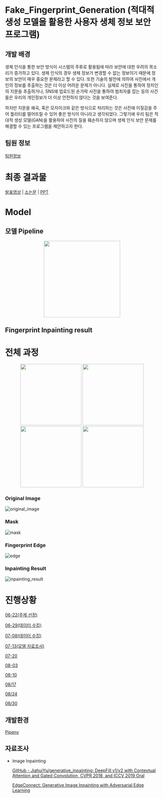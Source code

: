 # Fake_Fingerprint_Generation (적대적 생성 모델을 활용한 사용자 생체 정보 보안 프로그램)

## 개발 배경

생체 인식을 통한 보안 방식이 시스템의 주류로 활용됨에 따라 보안에 대한 우려의 목소리가 증가하고 있다. 생체 인식의 경우 생체 정보가 변경할 수 없는 정보이기 때문에 정보의 보안이 매우 중요한 문제라고 할 수 있다. 또한 기술의 발전에 의하여 사진에서 개인의 정보를 추출하는 것은 더 이상 어려운 문제가 아니다. 실제로 사진을 통하여 정치인의 지문을 추출하거나, SNS에 업로드된 손가락 사진을 통하여 범죄자를 잡는 등의 사건들은 우리의 개인정보가 더 이상 안전하지 않다는 것을 보여준다.

하지만 지문을 왜곡, 혹은 모자이크와 같은 방식으로 처리하는 것은 사진에 이질감을 주어 퀄리티를 떨어뜨릴 수 있어 좋은 방식이 아니라고 생각되었다. 그렇기에 우리 팀은 적대적 생성 모델(GAN)을 활용하여 사진의 질을 훼손하지 않으며 생체 인식 보안 문제를 해결할 수 있는 프로그램을 제안하고자 한다. 

## 팀원 정보

[팀원정보](https://github.com/CUAI-CAU/Fake_Fingerprint_Generation/tree/main/MD/팀원정보.md)


# 최종 결과물

[발표영상](https://github.com/CUAI-CAU/Fake_Fingerprint_Generation/tree/main/Final/presentation.mp4) | [소논문](https://github.com/CUAI-CAU/Fake_Fingerprint_Generation/tree/main/Final/FakeFingerPrintGeneration_paper.docx) | [PPT](https://github.com/CUAI-CAU/Fake_Fingerprint_Generation/tree/main/Final/CUAI-최종-발표.pptx)

# Model

## 모델 Pipeline

<p align="center">
  <img width="250" src="https://user-images.githubusercontent.com/58729081/131458134-82cb4e80-e63a-4282-8191-2b1e8b29253d.png">
</p>

## Fingerprint Inpainting result

# 전체 과정
<p align="center">
  <img width="200" src="./edge-connect/examples/Fingerprint/Inpaint_ori.png">
  <img width="200" src="./edge-connect/examples/Fingerprint/Inpaint_mask.png">
  <img width="200" src="./edge-connect/examples/Fingerprint/Inpaint_edge.png">
  <img width="200" src="./edge-connect/examples/Fingerprint/Inpaint_result.png">
</p>


### Original Image
![original_image](./edge-connect/examples/Fingerprint/Inpaint_ori.png)

### Mask
![mask](./edge-connect/examples/Fingerprint/Inpaint_mask.png)

### Fingerprint Edge
![edge](./edge-connect/examples/Fingerprint/Inpaint_edge.png)

### Inpainting Result
![inpainting_result](./edge-connect/examples/Fingerprint/Inpaint_result.png)




# 진행상황

[06-22(주제 선정)](https://github.com/CUAI-CAU/Fake_Fingerprint_Generation/tree/main/MD/06-22.md)

[06-29(데이터 수집)](https://github.com/CUAI-CAU/Fake_Fingerprint_Generation/tree/main/MD/06-29.md)

[07-08(데이터 수집)](https://github.com/CUAI-CAU/Fake_Fingerprint_Generation/tree/main/MD/07-08.md)

[07-13(모델 자료조사)](https://github.com/CUAI-CAU/Fake_Fingerprint_Generation/tree/main/MD/07-13.md)

[07-20](https://github.com/CUAI-CAU/Fake_Fingerprint_Generation/tree/main/MD/07-20.md)

[08-03](https://github.com/CUAI-CAU/Fake_Fingerprint_Generation/tree/main/MD/08-03.md)

[08-10](https://github.com/CUAI-CAU/Fake_Fingerprint_Generation/tree/main/MD/08-10.md)

[08/17](https://github.com/CUAI-CAU/Fake_Fingerprint_Generation/tree/main/MD/08-17.md)

[08/24](https://github.com/CUAI-CAU/Fake_Fingerprint_Generation/tree/main/MD/08-24.md)

[08/30](https://github.com/CUAI-CAU/Fake_Fingerprint_Generation/tree/main/MD/08-30.md)


## 개발환경

[Pipenv](https://www.notion.so/Pipenv-1d539437a3194e5892f0e53d400ca3ae)

## 자료조사

- Image Inpainting

    [GitHub - JiahuiYu/generative_inpainting: DeepFill v1/v2 with Contextual Attention and Gated Convolution, CVPR 2018, and ICCV 2019 Oral](https://github.com/JiahuiYu/generative_inpainting)

    [EdgeConnect: Generative Image Inpainting with Adversarial Edge Learning](https://github.com/knazeri/edge-connect)

